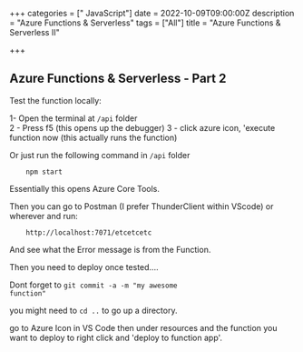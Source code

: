 +++
categories = [" JavaScript"]
date = 2022-10-09T09:00:00Z
description = "Azure Functions & Serverless"
tags = ["All"]
title = "Azure Functions & Serverless II"

+++

## Azure Functions & Serverless - Part 2

Test the function locally:

1-  Open the terminal at <code>/api</code> folder  
2 - Press f5 (this opens up the debugger)
3 - click azure icon, 'execute function now (this actually runs the function)

Or just run the following command in <code>/api</code> folder  

        npm start

Essentially this opens Azure Core Tools.

Then you can go to Postman (I prefer ThunderClient within VScode) or wherever and run:

        http://localhost:7071/etcetcetc

And see what the Error message is from the Function.

Then you need to deploy once tested....

Dont forget to <code>git commit -a -m "my awesome function"</code>

you might need to <code>cd ..</code> to go up a directory.

go to Azure Icon in VS Code then under resources and the function you want to deploy to right click and 'deploy to function app'.
